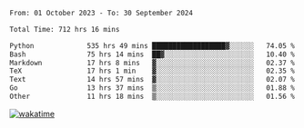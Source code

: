 <!--START_SECTION:waka-->

```txt
From: 01 October 2023 - To: 30 September 2024

Total Time: 712 hrs 16 mins

Python             535 hrs 49 mins ██████████████████▓░░░░░░   74.05 %
Bash               75 hrs 14 mins  ██▓░░░░░░░░░░░░░░░░░░░░░░   10.40 %
Markdown           17 hrs 8 mins   ▓░░░░░░░░░░░░░░░░░░░░░░░░   02.37 %
TeX                17 hrs 1 min    ▓░░░░░░░░░░░░░░░░░░░░░░░░   02.35 %
Text               14 hrs 57 mins  ▓░░░░░░░░░░░░░░░░░░░░░░░░   02.07 %
Go                 13 hrs 37 mins  ▒░░░░░░░░░░░░░░░░░░░░░░░░   01.88 %
Other              11 hrs 18 mins  ▒░░░░░░░░░░░░░░░░░░░░░░░░   01.56 %
```

<!--END_SECTION:waka-->
[![wakatime](https://wakatime.com/badge/user/5f89a63a-5294-4958-ad30-2b3455e63f2a.svg)](https://wakatime.com/@5f89a63a-5294-4958-ad30-2b3455e63f2a)
